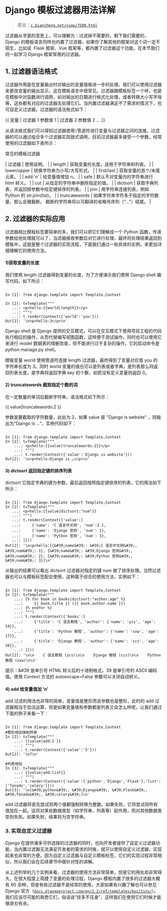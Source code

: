 # Django 模板过滤器用法详解

> 原文：[`c.biancheng.net/view/7580.html`](http://c.biancheng.net/view/7580.html)

过滤器从字面的意思上，可以理解为：过滤掉不需要的，剩下我们需要的，Django 的模板语言同样也内置了过滤器，如果你了解其他的框架对这个词一定不陌生，比如说  Flask 框架、Vue 框架等，都内置了过滤器这个功能，在本节我们将一起学习 Django 框架常用的过滤器。

## 1\. 过滤器语法格式

过滤器作用是在变量输出时对输出的变量值做进一步的处理，我们可以使用过滤器来更改变量的输出显示，这在模板语言中很常见。过滤器跟模板标签一个样，也是在模板中对函数进行调用，如对输出的日期进行格式化处理，或者转换大小写字母等，这些都有对应的过滤器去处理它们。当内置过滤器满足不了需求的情况下，也可自定义过滤器。过滤器的语法格式如下：

{{ 变量 | 过滤器 1:参数值 1 | 过滤器 2:参数值 2 ... }}

从语法格式我们可以得知过滤器使用`|`管道符进行变量与过滤器之间的连接，过滤器的可以通过组合多个过滤器实现链式调用，目前过滤器最多接受一个参数。经常使用的过滤器如下表所示：

常见的模板过滤器

| 过滤器 | 使用说明。 |
| length | 获取变量的长度，适用于字符串和列表。 |
| lower/upper | 转换字符串为小写/大写形式。 |
| first/last | 获取变量的首个/末尾元素。 |
| add:'n' | 给变量值增加 n。 |
| safe | 默认不对变量内的字符串进行 html 转义。 |
| cut | 从给定的字符串中删除指定的值。 |
| dictsort | 获取字典列表，并返回按参数中给定键排序的列表。 |
| join | 用字符串连接列表，例如 Python 的 str.join(list)。 |
| truncatewords | 如果字符串字符多于指定的字符数量，那么会被截断。 截断的字符串将以可翻译的省略号序列（“...”）结尾。 |

## 2\. 过滤器的实际应用

过滤器相比模板标签要简单的多，我们可以把它们理解成一个 Python 函数，传递参数给他处理就可以了，当滤器接收参数后对它进行处理，最终将处理结果返回到模板中，这就是整个过滤器的实现流程，下面我们通过一些具体的实例，来更加详细理解它的使用方法。

#### 1)获取变量的长度

我们使用 length 过滤器得到变量的长度，为了方便演示我们使用 Django shell 编写代码，如下所示：

```

In [1]: from django.template import Template,Context

In [2]: t=Template("""
   ...: <p>hello:{{world|length}}</p>
   ...: """)
   ...: t.render(Context({'world':'you'}))
Out[2]: '\n<p>hello:3</p>\n'
```

Django shell 是 Django 提供的交互模式，可以在交互模式下使用项目工程的代码执行相应的操作，从而代替编写视图函数，这样便于测试操作，同时也可以使用它来进行 model 数据表的增删改查，但不能进行过于复杂的操作，它的启动命令是 python manage.py shell。

模板变量 world 使用管道符连接 length 过滤器，最终得到了变量对应值 you 的字符串长度为 3。同时 world 变量的值也可以是列表或者字典，是列表那么将返回列表长度，是字典将返回字典 key 的个数，如若没有定义变量则返回 0。

#### 2) truncatewords 截取指定个数的词

在一定数量的单词后截断字符串，语法格式如下所示：

{{ value|truncatewords:2 }}

参数是要截取的字符数量，此处为 2，如果 value 是 "Django is website" ，则输出为"Django is …"，实例代码如下：

```

In [1]: from django.template import Template,Context
In [2]: t=Template("""
    ...: <p>hello:{{value|truncatewords:2}}</p>
    ...: """)
    ...: t.render(Context({'value':'Django is website'}))
Out[2]: '\n<p>hello:Django is …</p>\n'
```

#### 3) dictsort 返回指定键的排序列表

dictsort 它指定字典的键为参数，最后返回按照指定键排序的列表，它的用法如下所示：

```

In [1]: from django.template import Template,Context
In [2]: t=Template("""
   ...: <p>hello:{{value|dictsort:"num"}}
   ...: """)
   ...: t.render(Context({'value':[
   ...:     {'name': 'C 语言中文网', 'num':2 },
   ...:     {'name': 'Django 官网', 'num': 1},
   ...:     {'name': 'Python 官网', 'num': 3},
   ...: ]}))
Out[2]: '\n<p>hello:[{&#39;name&#39;: &#39;C 语言中文网&#39;, &#39;num&#39;: 1}, {&#39;name&#39;: &#39;Django 官网&#39;, &#39;num&#39;: 2}, {&#39;name&#39;: &#39;Python 官网&#39;, &#39;num&#39;: 3}]\n'
```

从输出的结果可以看出 dictsort 过滤器对指定的键 num 做了排序处理。当然过滤器也可以与模板标签配合使用，这种属于综合的使用方法，实例如下：

```

In [1]: from django.template import Template,Context
In [2]: t=Template("""
    ...: {% for book in books|dictsort:"author.age" %}
    ...:     {{ book.title }} ({{ book.author.name }})
    ...: {% endfor %}
    ...: """)
    ...: t.render(Context({'books':[
    ...:     {'title': 'C 语言教程', 'author': {'name': 'ycs', 'age': 14}},
    ...:     {'title': 'Python 教程', 'author': {'name': 'xxw', 'age': 17}},
    ...:     {'title': 'Django 教程', 'author': {'name': 'ccs', 'age': 16}},
    ...: ]}))
Out[2]: '\n\n    C 语言教程 (ycs)\n\n    Django 教程 (ccs)\n\n    Python 教程 (xxw)\n\n'
```

提示：&#39 是单引号 HTML 转义后的十进制格式，39 是单引号的 ASCII 编码值。使用 Context 方法的 autoescape=False 参数可以关闭自动转义。

#### 4) add 给变量值加 'n'

add 过滤的用法也非常的简单，变量值是整形而且参数也是整形，此时的 add 过滤器相当于加法运算，但是如果变量值和参数都是列表又会怎么样呢，让我们通过下面的例子来看一下：

```

In [1]: from django.template import Template,Context
#整形相加强制转换
In [2]: t=Template("""
    ...: {{value|add:2 }}
    ...: """)
    ...: t.render(Context({'value':'5'}))
Out[2]: '\n7\n'

#列表相加
In [3]: t=Template("""
    ...: {{value|add:list}}
    ...: """)
    ...: t.render(Context({'value':['python','Django','Flask'],'list':['Tonado','celery']}))
Out[3]: '\n[&#39;python&#39;, &#39;Django&#39;, &#39;Flask&#39;, &#39;Tonado&#39;, &#39;celery&#39;]\n'
```

add 过滤器将首先尝试将两个值都强制转换为整数。如果失败，它将尝试将所有值加在一起。这将对某些数据类型（如字符串，列表等）起作用，而对其他数据类型则失败。如果失败，结果将为空字符串。

### 3\. 实现自定义过滤器

Django 在提供诸多可供选择的过滤器的同时，也向开发者提供了自定义过滤器功能，当内置过滤器无法满足开发者的需求的时候，就可以使用自定义过滤器，实现起来也非常的方便。因为自定义过滤器与自定义模板标签，它们的实现过程非常相似，所以我们会在后续章节中做针对性的讲解。

从上述列举的几个实例来看，过滤器的使用方法非常简单，但是它的用处却非常得大，在很大程度上简捷了变量的处理过程，Django 模板内置了很多的过滤器大概有 60 余种，但是有些过滤器不是经常的使用，大家如果有兴趣了解也可以参见 Django 官方（[`docs.djangoproject.com/en/2.2/ref/templates/builtins/`](https://docs.djangoproject.com/en/2.2/ref/templates/builtins/)）。我们应该尽可能的熟悉它们，俗话说“技多不压身”，这样我们在使用它们时候才能够游刃有余。